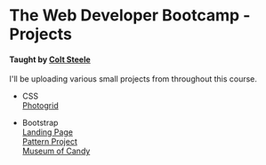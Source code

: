 # The Web Developer Bootcamp - Projects

#### Taught by [Colt Steele](https://www.udemy.com/user/coltsteele/)

I'll be uploading various small projects from throughout this course.

* CSS  
   [Photogrid](http://htmlpreview.github.io/?https://github.com/kylewjackson/web-dev-projects/blob/master/Udemy/Web%20Developer%20Bootcamp/Photogrid%20Project%20(CSS)/photogrid.html)  

* Bootstrap   
   [Landing Page](http://htmlpreview.github.io/?https://github.com/kylewjackson/web-dev-projects/blob/master/Udemy/Web%20Developer%20Bootcamp/Bootstrap%20Projects/landing.html)  
   [Pattern Project](http://htmlpreview.github.io/?https://github.com/kylewjackson/web-dev-projects/blob/master/Udemy/Web%20Developer%20Bootcamp/Bootstrap%20Projects/Pattern%20Project/index.html)  
   [Museum of Candy](http://htmlpreview.github.io/?)
